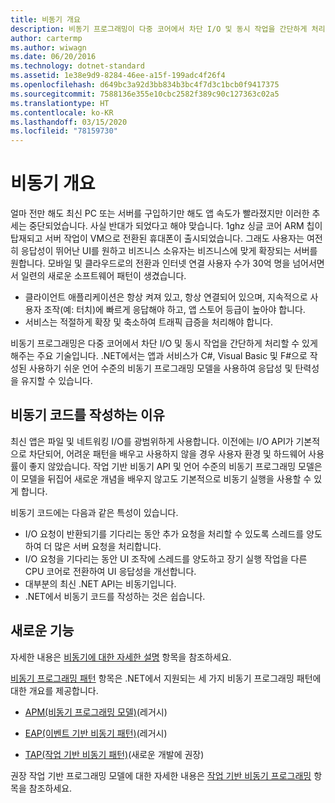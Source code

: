 ```yaml
---
title: 비동기 개요
description: 비동기 프로그래밍이 다중 코어에서 차단 I/O 및 동시 작업을 간단하게 처리할 수 있게 해주는 주요 기술이 되는 방법을 알아봅니다.
author: cartermp
ms.author: wiwagn
ms.date: 06/20/2016
ms.technology: dotnet-standard
ms.assetid: 1e38e9d9-8284-46ee-a15f-199adc4f26f4
ms.openlocfilehash: d649bc3a92d3bb834b3bc4f7d3c1bcb0f9417375
ms.sourcegitcommit: 7588136e355e10cbc2582f389c90c127363c02a5
ms.translationtype: HT
ms.contentlocale: ko-KR
ms.lasthandoff: 03/15/2020
ms.locfileid: "78159730"
---
```

# <a name="async-overview"></a>비동기 개요

얼마 전만 해도 최신 PC 또는 서버를 구입하기만 해도 앱 속도가 빨라졌지만 이러한 추세는 중단되었습니다. 사실 반대가 되었다고 해야 맞습니다. 1ghz 싱글 코어 ARM 칩이 탑재되고 서버 작업이 VM으로 전환된 휴대폰이 출시되었습니다. 그래도 사용자는 여전히 응답성이 뛰어난 UI를 원하고 비즈니스 소유자는 비즈니스에 맞게 확장되는 서버를 원합니다. 모바일 및 클라우드로의 전환과 인터넷 연결 사용자 수가 30억 명을 넘어서면서 일련의 새로운 소프트웨어 패턴이 생겼습니다.

- 클라이언트 애플리케이션은 항상 켜져 있고, 항상 연결되어 있으며, 지속적으로 사용자 조작(예: 터치)에 빠르게 응답해야 하고, 앱 스토어 등급이 높아야 합니다.
- 서비스는 적절하게 확장 및 축소하여 트래픽 급증을 처리해야 합니다.

비동기 프로그래밍은 다중 코어에서 차단 I/O 및 동시 작업을 간단하게 처리할 수 있게 해주는 주요 기술입니다. .NET에서는 앱과 서비스가 C#, Visual Basic 및 F#으로 작성된 사용하기 쉬운 언어 수준의 비동기 프로그래밍 모델을 사용하여 응답성 및 탄력성을 유지할 수 있습니다.

## <a name="why-write-async-code"></a>비동기 코드를 작성하는 이유

최신 앱은 파일 및 네트워킹 I/O를 광범위하게 사용합니다. 이전에는 I/O API가 기본적으로 차단되어, 어려운 패턴을 배우고 사용하지 않을 경우 사용자 환경 및 하드웨어 사용률이 좋지 않았습니다. 작업 기반 비동기 API 및 언어 수준의 비동기 프로그래밍 모델은 이 모델을 뒤집어 새로운 개념을 배우지 않고도 기본적으로 비동기 실행을 사용할 수 있게 합니다.

비동기 코드에는 다음과 같은 특성이 있습니다.

- I/O 요청이 반환되기를 기다리는 동안 추가 요청을 처리할 수 있도록 스레드를 양도하여 더 많은 서버 요청을 처리합니다.
- I/O 요청을 기다리는 동안 UI 조작에 스레드를 양도하고 장기 실행 작업을 다른 CPU 코어로 전환하여 UI 응답성을 개선합니다.
- 대부분의 최신 .NET API는 비동기입니다.
- .NET에서 비동기 코드를 작성하는 것은 쉽습니다.

## <a name="whats-next"></a>새로운 기능

자세한 내용은 [비동기에 대한 자세한 설명](async-in-depth.md) 항목을 참조하세요.

[비동기 프로그래밍 패턴](asynchronous-programming-patterns/index.md) 항목은 .NET에서 지원되는 세 가지 비동기 프로그래밍 패턴에 대한 개요를 제공합니다.  
  
- [APM(비동기 프로그래밍 모델)](asynchronous-programming-patterns/asynchronous-programming-model-apm.md)(레거시)  
  
- [EAP(이벤트 기반 비동기 패턴)](asynchronous-programming-patterns/event-based-asynchronous-pattern-eap.md)(레거시)  
  
- [TAP(작업 기반 비동기 패턴)](asynchronous-programming-patterns/task-based-asynchronous-pattern-tap.md)(새로운 개발에 권장)  

권장 작업 기반 프로그래밍 모델에 대한 자세한 내용은 [작업 기반 비동기 프로그래밍](parallel-programming/task-based-asynchronous-programming.md) 항목을 참조하세요.
